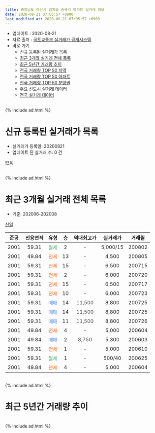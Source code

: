```yaml
---
title: 충청남도 아산시 염치읍 송곡리 아파트 실거래 정보
date: 2020-08-21 07:05:57 +0900
last_modified_at: 2020-08-21 07:05:57 +0900
---
```


* 업데이트 : 2020-08-21
* 자료 출처 : [국토교통부 실거래가 공개시스템](http://rt.molit.go.kr)
* 바로 가기
    * [신규 등록된 실거래가 목록](#신규-등록된-실거래가-목록)
    * [최근 3개월 실거래 전체 목록](#최근-3개월-실거래-전체-목록)
    * [최근 5년간 거래량 추이](#최근-5년간-거래량-추이)
    * [전국 거래량 TOP 50 지역](https://inasie.github.io/apt-trade-info/최근-3개월-전국에서-가장-거래가-많이-발생한-지역)
    * [전국 거래량 TOP 50 아파트](https://inasie.github.io/apt-trade-info/최근-3개월-전국에서-가장-거래가-많이-발생한-아파트)
    * [전국 거래량 TOP 50 분양권](https://inasie.github.io/apt-trade-info/최근-3개월-전국에서-가장-거래가-많이-발생한-분양권)
    * [주요 신도시 실거래 데이터](https://inasie.github.io/apt-trade-info/주요-신도시)
    * [전국 실거래 데이터](https://inasie.github.io/apt-trade-info/전국)
<br>
{% include ad.html %}
<br>

# 신규 등록된 실거래가 목록
* 실거래가 등록일: 20200821
* 업데이트 된 실거래 수: 0 건

없음

<br>
{% include ad.html %}
<br>

# 최근 3개월 실거래 전체 목록
* 기준: 202006-202008


[신일](https://search.naver.com/search.naver?query=%EC%B6%A9%EC%B2%AD%EB%82%A8%EB%8F%84+%EC%95%84%EC%82%B0%EC%8B%9C+%EC%97%BC%EC%B9%98%EC%9D%8D+%EC%86%A1%EA%B3%A1%EB%A6%AC+%EC%8B%A0%EC%9D%BC)

|준공|전용면적|유형|층|역대최고가|실거래가|거래월|
|:---:|:---:|:---:|:---:|:---:|:---:|:---:|
|2001|59.31|<span style="color:#34a853">월세</span>|2|<span style="color:#444444">-</span>|5,000/15|200802|
|2001|49.84|<span style="color:#ff5a00">전세</span>|13|<span style="color:#444444">-</span>|4,500|200805|
|2001|59.31|<span style="color:#ff5a00">전세</span>|15|<span style="color:#444444">-</span>|6,500|200715|
|2001|59.31|<span style="color:#ff5a00">전세</span>|2|<span style="color:#444444">-</span>|6,000|200720|
|2001|59.31|<span style="color:#ff5a00">전세</span>|15|<span style="color:#444444">-</span>|6,500|200717|
|2001|59.31|<span style="color:#ff5a00">전세</span>|10|<span style="color:#444444">-</span>|6,000|200723|
|2001|59.31|<span style="color:#4285f3">매매</span>|14|<span style="color:#444444">11,500</span>|8,800|200725|
|2001|59.31|<span style="color:#4285f3">매매</span>|14|<span style="color:#444444">11,500</span>|8,800|200725|
|2001|59.31|<span style="color:#4285f3">매매</span>|11|<span style="color:#444444">11,500</span>|8,800|200726|
|2001|49.84|<span style="color:#ff5a00">전세</span>|4|<span style="color:#444444">-</span>|5,000|200604|
|2001|49.84|<span style="color:#4285f3">매매</span>|2|<span style="color:#444444">8,750</span>|5,300|200603|
|2001|59.31|<span style="color:#ff5a00">전세</span>|1|<span style="color:#444444">-</span>|5,000|200610|
|2001|59.31|<span style="color:#34a853">월세</span>|1|<span style="color:#444444">-</span>|500/40|200625|
|2001|49.84|<span style="color:#ff5a00">전세</span>|4|<span style="color:#444444">-</span>|5,000|200604|


<br>
{% include ad.html %}
<br>

# 최근 5년간 거래량 추이


<div style="width:100%;">
    <canvas id="deal_progress" height="200"></canvas>
</div>

<script>
new Chart(document.getElementById("deal_progress"), {
    type: 'line',
    data: {
        labels: ['201508','201509','201510','201511','201512','201601','201602','201603','201604','201605','201606','201607','201608','201609','201610','201611','201612','201701','201702','201703','201704','201705','201706','201707','201708','201709','201710','201711','201712','201801','201802','201803','201804','201805','201806','201807','201808','201809','201810','201811','201812','201901','201902','201903','201904','201905','201906','201907','201908','201909','201910','201911','201912','202001','202002','202003','202004','202005','202006','202007','202008'],
        datasets: [{
            label: '매매',
            pointRadius: 1,
            data: [3, 1, 8, 4, 1, 3, 0, 1, 5, 4, 4, 1, 2, 1, 1, 3, 0, 2, 4, 1, 2, 2, 3, 3, 0, 1, 4, 1, 2, 4, 0, 1, 2, 0, 0, 0, 1, 0, 1, 0, 0, 2, 1, 4, 3, 0, 0, 1, 0, 0, 3, 1, 0, 2, 3, 1, 0, 2, 1, 3, 0],
            borderColor: "rgba(255, 201, 14, 1)",
            backgroundColor: "rgba(255, 201, 14, 0.5)",
            fill: false,
            lineTension: 0
        },{
            label: '전월세',
            pointRadius: 1,
            data: [3, 6, 4, 2, 3, 5, 7, 3, 1, 6, 1, 6, 5, 2, 4, 1, 1, 1, 3, 1, 6, 4, 4, 1, 5, 3, 0, 2, 2, 2, 4, 3, 5, 2, 1, 3, 2, 1, 3, 0, 2, 2, 3, 3, 2, 3, 2, 0, 1, 2, 1, 1, 1, 2, 3, 4, 2, 3, 4, 4, 2],
            borderColor: "rgba(0, 141, 185, 1)",
            backgroundColor: "rgba(0, 141, 185, 0.5)",
            fill: false,
            lineTension: 0
        }
        ]
    },
    options: {
        responsive: true,
        title: {
            display: false
        },
        tooltips: {
            mode: 'index',
            intersect: false
        },
        hover: {
            mode: 'nearest',
            intersect: true
        },
        scales: {
            xAxes: [{
                display: true,
                scaleLabel: {
                    display: true,
                    labelString: '년/월'
                }
            }],
            yAxes: [{
                display: true,
                ticks: {
                    suggestedMin: 0,
                },
                scaleLabel: {
                    display: true,
                    labelString: '실거래 수'
                }
            }]
        }
    }
});

</script>


<br>
{% include ad.html %}
<br>

